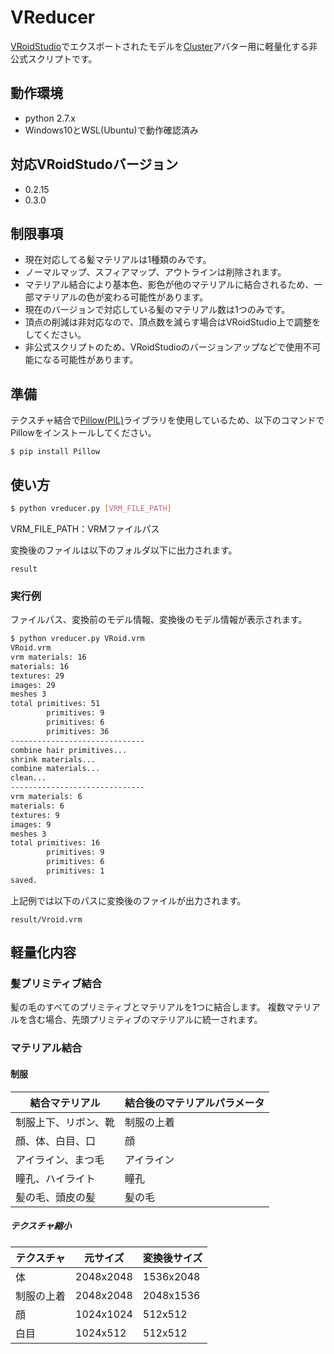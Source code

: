 # VReducer
[VRoidStudio](https://vroid.pixiv.net/)でエクスポートされたモデルを[Cluster](https://cluster.mu/)アバター用に軽量化する非公式スクリプトです。


## 動作環境
* python 2.7.x
* Windows10とWSL(Ubuntu)で動作確認済み

## 対応VRoidStudoバージョン
* 0.2.15
* 0.3.0

## 制限事項
* 現在対応してる髪マテリアルは1種類のみです。
* ノーマルマップ、スフィアマップ、アウトラインは削除されます。
* マテリアル結合により基本色、影色が他のマテリアルに結合されるため、一部マテリアルの色が変わる可能性があります。
* 現在のバージョンで対応している髪のマテリアル数は1つのみです。
* 頂点の削減は非対応なので、頂点数を減らす場合はVRoidStudio上で調整をしてください。
* 非公式スクリプトのため、VRoidStudioのバージョンアップなどで使用不可能になる可能性があります。


## 準備
テクスチャ結合で[Pillow(PIL)](https://github.com/python-pillow/Pillow)ライブラリを使用しているため、以下のコマンドでPillowをインストールしてください。
```
$ pip install Pillow
```

## 使い方
```bash
$ python vreducer.py [VRM_FILE_PATH]
```
VRM_FILE_PATH：VRMファイルパス

変換後のファイルは以下のフォルダ以下に出力されます。
```
result
```

### 実行例
ファイルパス、変換前のモデル情報、変換後のモデル情報が表示されます。
```bash
$ python vreducer.py VRoid.vrm
VRoid.vrm
vrm materials: 16
materials: 16
textures: 29
images: 29
meshes 3
total primitives: 51
        primitives: 9
        primitives: 6
        primitives: 36
------------------------------
combine hair primitives...
shrink materials...
combine materials...
clean...
------------------------------
vrm materials: 6
materials: 6
textures: 9
images: 9
meshes 3
total primitives: 16
        primitives: 9
        primitives: 6
        primitives: 1
saved.
```
上記例では以下のパスに変換後のファイルが出力されます。
```
result/Vroid.vrm
```

## 軽量化内容
### 髪プリミティブ結合
髪の毛のすべてのプリミティブとマテリアルを1つに結合します。
複数マテリアルを含む場合、先頭プリミティブのマテリアルに統一されます。

### マテリアル結合
#### 制服
| 結合マテリアル | 結合後のマテリアルパラメータ |
| -------------- | ------------------ | 
| 制服上下、リボン、靴 | 制服の上着 |
| 顔、体、白目、口 | 顔 |
| アイライン、まつ毛 | アイライン |
| 瞳孔、ハイライト | 瞳孔 |
| 髪の毛、頭皮の髪 | 髪の毛 |

##### テクスチャ縮小
| テクスチャ | 元サイズ | 変換後サイズ |
| ---------- | -------- | ------------ | 
| 体 | 2048x2048 | 1536x2048 |
| 制服の上着 | 2048x2048 | 2048x1536 |
| 顔 | 1024x1024 | 512x512 |
| 白目 | 1024x512 | 512x512 |
